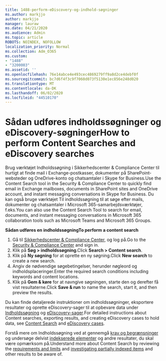 ```yaml
---
title: 1488-perform-eDiscovery-og-indhold-søgninger
ms.author: markjjo
author: markjjo
manager: lauraw
ms.date: 04/21/2020
ms.audience: Admin
ms.topic: article
ROBOTS: NOINDEX, NOFOLLOW
localization_priority: Normal
ms.collection: Adm_O365
ms.custom:
- "1488"
- "3200003"
ms.assetid: ''
ms.openlocfilehash: 76e14abce4e493cec4869279ff9a8d2ce4debf0f
ms.sourcegitcommit: bc7d6f4f3c9f7060d073f5130e1ec856e248d020
ms.translationtype: MT
ms.contentlocale: da-DK
ms.lasthandoff: 06/02/2020
ms.locfileid: "44510170"
---
```

# <a name="how-to-perform-content-searches-and-ediscovery-searches"></a><span data-ttu-id="f12c7-102">Sådan udføres indholdssøgninger og eDiscovery-søgninger</span><span class="sxs-lookup"><span data-stu-id="f12c7-102">How to perform Content Searches and eDiscovery searches</span></span>

<span data-ttu-id="f12c7-103">Brug værktøjet Indholdssøgning i Sikkerhedscenter & Compliance Center til hurtigt at finde mail i Exchange-postkasser, dokumenter på SharePoint-websteder og OneDrive-konto og chatsamtaler i Skype for Business.</span><span class="sxs-lookup"><span data-stu-id="f12c7-103">Use the Content Search tool in the Security & Compliance Center to quickly find email in Exchange mailboxes, documents in SharePoint sites and OneDrive account, and instant messaging conversations in Skype for Business.</span></span> <span data-ttu-id="f12c7-104">Du kan også bruge værktøjet Til indholdssøgning til at søge efter mails, dokumenter og chatsamtaler i Microsoft 365-samarbejdsværktøjer, f.eks.</span><span class="sxs-lookup"><span data-stu-id="f12c7-104">You can also use the Content Search Tool to search for email, documents, and instant messaging conversations in Microsoft 365 collaboration tools such as Microsoft Teams and Microsoft 365 Groups.</span></span>

<span data-ttu-id="f12c7-105">**Sådan udføres en indholdssøgning**</span><span class="sxs-lookup"><span data-stu-id="f12c7-105">**To perform a content search**</span></span>

1. <span data-ttu-id="f12c7-106">Gå til [Sikkerhedscenter & Compliance Center,](https://protection.office.com) og log på.</span><span class="sxs-lookup"><span data-stu-id="f12c7-106">Go to the [Security & Compliance Center](https://protection.office.com) and sign in.</span></span>
2. <span data-ttu-id="f12c7-107">Klik på **Søg > indholdssøgning**.</span><span class="sxs-lookup"><span data-stu-id="f12c7-107">Click **Search > Content search**.</span></span>
3. <span data-ttu-id="f12c7-108">Klik på **Ny søgning** for at oprette en ny søgning.</span><span class="sxs-lookup"><span data-stu-id="f12c7-108">Click **New search** to create a new search.</span></span>
4. <span data-ttu-id="f12c7-109">Angiv de nødvendige søgebetingelser, herunder nøgleord og indholdsplaceringer.</span><span class="sxs-lookup"><span data-stu-id="f12c7-109">Enter the required search conditions including keywords and content locations.</span></span>  
5. <span data-ttu-id="f12c7-110">Klik på **Gem & køre** for at navngive søgningen, starte den og derefter få vist resultaterne.</span><span class="sxs-lookup"><span data-stu-id="f12c7-110">Click **Save & run** to name the search, start it, and then preview the results.</span></span>

<span data-ttu-id="f12c7-111">Du kan finde detaljerede instruktioner om indholdssøgninger, eksportere resultater og oprette eDiscovery-sager til at opbevare data under [Indholdssøgning](https://docs.microsoft.com/microsoft-365/compliance/content-search) og [eDiscovery-sager](https://docs.microsoft.com/microsoft-365/compliance/ediscovery-cases).</span><span class="sxs-lookup"><span data-stu-id="f12c7-111">For detailed instructions about Content searches, exporting results, and creating eDiscovery cases to hold data, see [Content Search](https://docs.microsoft.com/microsoft-365/compliance/content-search) and [eDiscovery cases](https://docs.microsoft.com/microsoft-365/compliance/ediscovery-cases).</span></span>

<span data-ttu-id="f12c7-112">Forstå mere om Indholdssøgning ved at gennemgå [krav og begrænsninger](https://docs.microsoft.com/microsoft-365/compliance/limits-for-content-search) og undersøge delvist [indekserede elementer](https://docs.microsoft.com/microsoft-365/compliance/investigating-partially-indexed-items-in-ediscovery) og andre resultater, du skal være opmærksom på.</span><span class="sxs-lookup"><span data-stu-id="f12c7-112">Understand more about Content Search by reviewing the [requirements and limits](https://docs.microsoft.com/microsoft-365/compliance/limits-for-content-search) and  [investigating partially indexed items](https://docs.microsoft.com/microsoft-365/compliance/investigating-partially-indexed-items-in-ediscovery) and other results to be aware of.</span></span>